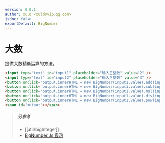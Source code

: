 ```yaml
---
version: 0.0.1
author: xuld <xuld@vip.qq.com>
jsdoc: false
exportDefault: BigNumber
---
```

# 大数
提供大数精确运算的方法。

```html demo hide doc
<input type="text" id="input1" placeholder="输入正整数" value="2" />
<input type="text" id="input2" placeholder="输入正整数" value="3" />
<button onclick="output.innerHTML = new BigNumber(input1.value).add(input2.value)">求和</button>
<button onclick="output.innerHTML = new BigNumber(input1.value).sub(input2.value)">求差</button>
<button onclick="output.innerHTML = new BigNumber(input1.value).mul(input2.value)">求积</button>
<button onclick="output.innerHTML = new BigNumber(input1.value).div(input2.value)">求商</button>
<button onclick="output.innerHTML = new BigNumber(input1.value).pow(input2.value)">求幂</button>
<span id="output"></span>
```

> ##### 另参考
> - [[util/bigInteger]]
> - [BigNumber.Js 官网](http://mikemcl.github.io/bignumber.js/)
